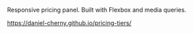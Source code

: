 Responsive pricing panel. Built with Flexbox and media queries.

https://daniel-cherny.github.io/pricing-tiers/
